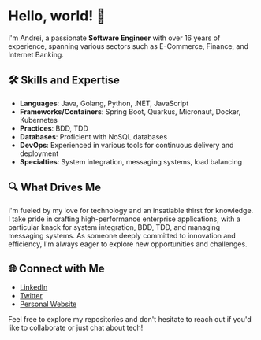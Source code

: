 # Hello, world! 👋

I'm Andrei, a passionate **Software Engineer** with over 16 years of experience, spanning various sectors such as E-Commerce, Finance, and Internet Banking.

## 🛠 Skills and Expertise
* **Languages**: Java, Golang, Python, .NET, JavaScript
* **Frameworks/Containers**: Spring Boot, Quarkus, Micronaut, Docker, Kubernetes
* **Practices**: BDD, TDD
* **Databases**: Proficient with NoSQL databases
* **DevOps**: Experienced in various tools for continuous delivery and deployment
* **Specialties**: System integration, messaging systems, load balancing

## 🔍 What Drives Me
I'm fueled by my love for technology and an insatiable thirst for knowledge. I take pride in crafting high-performance enterprise applications, with a particular knack for system integration, BDD, TDD, and managing messaging systems. As someone deeply committed to innovation and efficiency, I'm always eager to explore new opportunities and challenges.

## 🌐 Connect with Me
- [LinkedIn](https://www.linkedin.com/in/andreibsdev/)
- [Twitter](https://twitter.com/andreibsdev) 
- [Personal Website](http://andreibaptista.com/) 

Feel free to explore my repositories and don't hesitate to reach out if you'd like to collaborate or just chat about tech!
